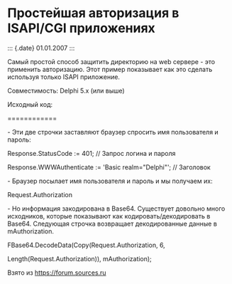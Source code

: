 Простейшая авторизация в ISAPI/CGI приложениях
==============================================

::: {.date}
01.01.2007
:::

Самый простой способ защитить директорию на web сервере - это применить
авторизацию. Этот пример показывает как это сделать используя только
ISAPI приложение.

Совместимость: Delphi 5.x (или выше)

Исходный код:

============

\- Эти две строчки заставляют браузер спросить имя пользователя и
пароль:

Response.StatusCode := 401; // Запрос логина и пароля

Response.WWWAuthenticate := \'Basic realm=\"Delphi\"\'; // Заголовок

\- Браузер посылает имя пользователя и пароль и мы получаем их:

Request.Authorization

\- Но информация закодирована в Base64. Существует довольно много
исходников, которые показывают как кодировать/декодировать в Base64.
Следующая строчка возвращает декодированные данные в mAuthorization.

FBase64.DecodeData(Copy(Request.Authorization, 6,

Length(Request.Authorization)), mAuthorization);

Взято из <https://forum.sources.ru>
